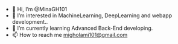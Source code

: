 - 👋 Hi, I’m @MinaGH101
- 👀 I’m interested in MachineLearning, DeepLearning and webapp development..
- 🌱 I’m currently learning Advanced Back-End developing.
- 📫 How to reach me migholami101@gmail.com

<!---
MinaGH101/MinaGH101 is a ✨ special ✨ repository because its `README.md` (this file) appears on your GitHub profile.
You can click the Preview link to take a look at your changes.
--->
